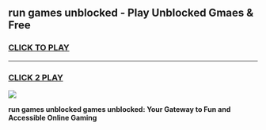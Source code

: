 
## run games unblocked - Play Unblocked Gmaes & Free
<h3>
<a href="https://premium.freeplayer.one?title=run_games_unblocked&ref=19F">CLICK TO PLAY</a></h3>
<hr>

<h3>
<a href="https://premium.freeplayer.one?title=run_games_unblocked&ref=19F">CLICK 2 PLAY</a>
  
</h3>

<a href="https://premium.freeplayer.one?title=run_games_unblocked&ref=19F/"><img src="https://clearcache.store/games.png"></a>


**run games unblocked games unblocked: Your Gateway to Fun and Accessible Online Gaming**
